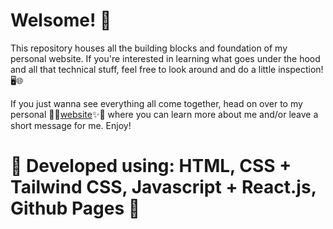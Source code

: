 # Welsome! 👋 

This repository houses all the building blocks and foundation of my personal website. If you're interested in learning what goes under the hood and all that technical stuff, feel free to look around and do a little inspection!🖥️🌐

If you just wanna see everything all come together, head on over to my personal 🌈✨[website](https://vanvaldez.github.io/personal-website)✨🌈 where you can learn more about me and/or leave a short message for me. Enjoy!

# 🚀 Developed using: HTML, CSS + Tailwind CSS, Javascript + React.js, Github Pages 🚀

